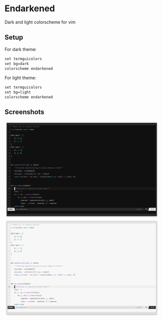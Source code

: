 # Endarkened
Dark and light colorscheme for vim

## Setup
For dark theme:
```vim
set termguicolors
set bg=dark
colorscheme endarkened
```

For light theme:
```vim
set termguicolors
set bg=light
colorscheme endarkened
```

## Screenshots
![dark](screenshots/dark.png)
![light](screenshots/light.png)

